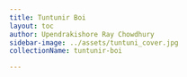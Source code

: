 ```yaml
---
title: Tuntunir Boi
layout: toc
author: Upendrakishore Ray Chowdhury
sidebar-image: ../assets/tuntuni_cover.jpg
collectionName: tuntunir-boi

---
```

